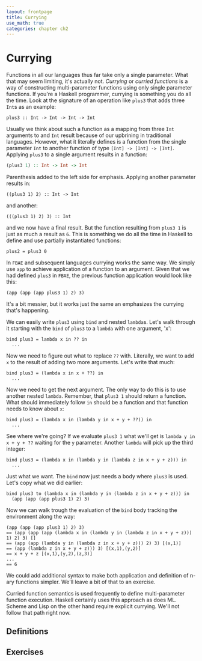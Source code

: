 ```yaml
---
layout: frontpage
title: Currying
use_math: true
categories: chapter ch2
---
```


# Currying

Functions in all our languages thus far take only a single parameter. What that may seem limiting, it's actually not. _Currying_ or _curried functions_ is a way of constructing multi-parameter functions using only single parameter functions.  If you're a Haskell programmer, currying is something you do all the time.  Look at the signature of an operation like `plus3` that adds three `Int`s as an example:

```text
plus3 :: Int -> Int -> Int -> Int
```

Usually we think about such a function as a mapping from three `Int` arguments to and `Int` result because of our upbrining in traditional languages.  However, what it literally defines is a function from the single parameter `Int` to another function of type `[Int] -> [Int] -> [Int]`.  Applying `plus3` to a single argument results in a function:

```haskell
(plus3 1) :: Int -> Int -> Int
```

Parenthesis added to the left side for emphasis.  Applying another parameter results in:

```text
((plus3 1) 2) :: Int -> Int
```

and another:

```text
(((plus3 1) 2) 3) :: Int
```

and we now have a final result.  But the function resulting from `plus3 1` is just as much a result as `6`.  This is something we do all the time in Haskell to define and use partially instantiated functions:

```text
plus2 = plus3 0
```

In `FBAE` and subsequent languages currying works the same way.  We simply use `app` to achieve application of a function to an argument. Given that we had defined `plus3` in `FBAE`, the previous function application would look like this:

```text
(app (app (app plus3 1) 2) 3)
```

It's a bit messier, but it works just the same an emphasizes the currying that's happening.

We can easily write `plus3` using `bind` and nested `lambda`s.  Let's walk through it starting with the `bind` of `plus3` to a `lambda` with one argument, 'x':

```text
bind plus3 = lambda x in ?? in
  ...
```

Now we need to figure out what to replace `??` with.  Literally, we want to add `x` to the result of adding two more arguments.  Let's write that much:

```text
bind plus3 = (lambda x in x + ??) in
  ...
```

Now we need to get the next argument.  The only way to do this is to use another nested `lambda`.  Remember, that `plus3 1` should return a function.  What should immediately follow `in` should be a function and that function needs to know about `x`:

```text
bind plus3 = (lambda x in (lambda y in x + y + ??)) in
  ...
```

See where we're going?  If we evaluate `plus3 1` what we'll get is `lambda y in x + y + ??` waiting for the `y` parameter.  Another `lambda` will pick up the third integer:

```text
bind plus3 = (lambda x in (lambda y in (lambda z in x + y + z))) in
  ...
```

Just what we want.  The `bind` now just needs a body where `plus3` is used.  Let's copy what we did earlier:

```text
bind plus3 to (lambda x in (lambda y in (lambda z in x + y + z))) in
  (app (app (app plus3 1) 2) 3)
```

Now we can walk trough the evaluation of the `bind` body tracking the environment along the way:

```text
(app (app (app plus3 1) 2) 3)
== (app (app (app (lambda x in (lambda y in (lambda z in x + y + z))) 1) 2) 3) []
== (app (app (lambda y in (lambda z in x + y + z))) 2) 3) [(x,1)]
== (app (lambda z in x + y + z))) 3) [(x,1),(y,2)]
== x + y + z [(x,1),(y,2),(z,3)]
...
== 6
```

We could add additional syntax to make both application and definition of n-ary functions simpler.  We'll leave a bit of that to an exercise.

Curried function semantics is used frequently to define multi-parameter function execution.  Haskell certainly uses this approach as does ML.  Scheme and Lisp on the other hand require explicit currying.  We'll not follow that path right now.

## Definitions

## Exercises

